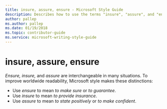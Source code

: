 ```yaml
---
title: insure, assure, ensure - Microsoft Style Guide
description: Describes how to use the terms "insure", "assure", and "ensure" in Microsoft content.
author: pallep
ms.author: pallep
ms.date: 01/19/2018
ms.topic: contributor-guide
ms.service: microsoft-writing-style-guide
---
```


# insure, assure, ensure

*Ensure*<em>,</em> *insure,* and *assure* are interchangeable in many situations. To improve worldwide readability, Microsoft style makes these distinctions:

  - Use *ensure* to mean *to make sure* or *to guarantee*. 
  - Use *insure* to mean *to provide insurance*. 
  - Use *assure* to mean *to state positively* or *to make confident*. 
